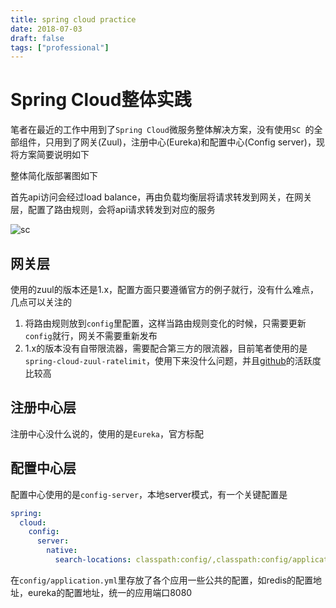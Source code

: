 ```yaml
---
title: spring cloud practice
date: 2018-07-03
draft: false
tags: ["professional"]
---
```


# Spring Cloud整体实践

笔者在最近的工作中用到了`Spring Cloud`微服务整体解决方案，没有使用`SC `的全部组件，只用到了网关(Zuul)，注册中心(Eureka)和配置中心(Config server)，现将方案简要说明如下

整体简化版部署图如下

首先api访问会经过load balance，再由负载均衡层将请求转发到网关，在网关层，配置了路由规则，会将api请求转发到对应的服务

![sc](https://i.loli.net/2018/07/03/5b3b83d07d70f.png)



## 网关层

使用的zuul的版本还是1.x，配置方面只要遵循官方的例子就行，没有什么难点，几点可以关注的

1. 将路由规则放到`config`里配置，这样当路由规则变化的时候，只需要更新`config`就行，网关不需要重新发布
2. 1.x的版本没有自带限流器，需要配合第三方的限流器，目前笔者使用的是`spring-cloud-zuul-ratelimit`，使用下来没什么问题，并且[github](https://github.com/marcosbarbero/spring-cloud-zuul-ratelimit)的活跃度比较高

## 注册中心层

注册中心没什么说的，使用的是`Eureka`，官方标配

## 配置中心层

配置中心使用的是`config-server`，本地server模式，有一个关键配置是

```yml
spring:
  cloud:
    config:
      server:
        native:
          search-locations: classpath:config/,classpath:config/application.yml
```

在`config/application.yml`里存放了各个应用一些公共的配置，如redis的配置地址，eureka的配置地址，统一的应用端口8080


